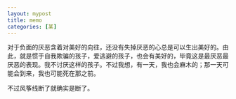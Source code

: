 ```yaml
---
layout: mypost
title: memo
categories: [某]
---
```


对于负面的厌恶含着对美好的向往，还没有失掉厌恶的心总是可以生出美好的。由此，就是惯于自我欺骗的孩子，爱逃避的孩子，也会有美好的，毕竟这是最厌恶最厌恶的表现。我不讨厌这样的孩子。不过我想，有一天，我也会麻木的；那一天可能会到来，我也可能死在那之前。

不过风筝线断了就确实是断了。